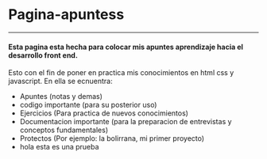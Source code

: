 # Pagina-apuntess
---
#### Esta pagina esta hecha para colocar mis apuntes aprendizaje hacia el desarrollo front end.
Esto con el fin de poner en practica mis conocimientos en html css y javascript.
En ella se ecnuentra:
  - Apuntes (notas y demas)
  - codigo importante (para su posterior uso)
  - Ejercicios (Para practica de nuevos conocimientos)
  - Documentacion importante (para la preparacion de entrevistas y conceptos fundamentales)
  - Protectos (Por ejemplo: la bolirrana, mi primer proyecto)
  - hola esta es una prueba 
